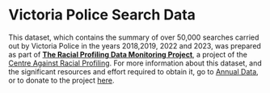 # Victoria Police Search Data 

This dataset, which contains the summary of over 50,000 searches carried out by Victoria Police in the years 2018,2019, 2022 and 2023, was prepared as part of [**The Racial Profiling Data Monitoring Project**](https://khaki-pepper-b3rf.squarespace.com/), a project of the [Centre Against Racial Profiling](https://www.centreagainstracialprofiling.au/).  For more information about this dataset, and the significant resources and effort required to obtain it, go to [Annual Data](https://khaki-pepper-b3rf.squarespace.com/annual-data), or to donate to the project [here](https://khaki-pepper-b3rf.squarespace.com/checkout/donate?donatePageId=666baedd575e81339bc863ff). 
